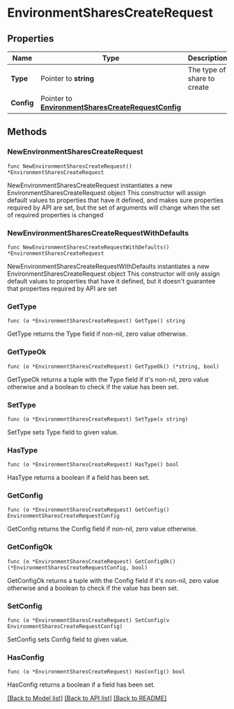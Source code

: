 # EnvironmentSharesCreateRequest

## Properties

Name | Type | Description | Notes
------------ | ------------- | ------------- | -------------
**Type** | Pointer to **string** | The type of share to create | [optional] 
**Config** | Pointer to [**EnvironmentSharesCreateRequestConfig**](EnvironmentSharesCreateRequestConfig.md) |  | [optional] 

## Methods

### NewEnvironmentSharesCreateRequest

`func NewEnvironmentSharesCreateRequest() *EnvironmentSharesCreateRequest`

NewEnvironmentSharesCreateRequest instantiates a new EnvironmentSharesCreateRequest object
This constructor will assign default values to properties that have it defined,
and makes sure properties required by API are set, but the set of arguments
will change when the set of required properties is changed

### NewEnvironmentSharesCreateRequestWithDefaults

`func NewEnvironmentSharesCreateRequestWithDefaults() *EnvironmentSharesCreateRequest`

NewEnvironmentSharesCreateRequestWithDefaults instantiates a new EnvironmentSharesCreateRequest object
This constructor will only assign default values to properties that have it defined,
but it doesn't guarantee that properties required by API are set

### GetType

`func (o *EnvironmentSharesCreateRequest) GetType() string`

GetType returns the Type field if non-nil, zero value otherwise.

### GetTypeOk

`func (o *EnvironmentSharesCreateRequest) GetTypeOk() (*string, bool)`

GetTypeOk returns a tuple with the Type field if it's non-nil, zero value otherwise
and a boolean to check if the value has been set.

### SetType

`func (o *EnvironmentSharesCreateRequest) SetType(v string)`

SetType sets Type field to given value.

### HasType

`func (o *EnvironmentSharesCreateRequest) HasType() bool`

HasType returns a boolean if a field has been set.

### GetConfig

`func (o *EnvironmentSharesCreateRequest) GetConfig() EnvironmentSharesCreateRequestConfig`

GetConfig returns the Config field if non-nil, zero value otherwise.

### GetConfigOk

`func (o *EnvironmentSharesCreateRequest) GetConfigOk() (*EnvironmentSharesCreateRequestConfig, bool)`

GetConfigOk returns a tuple with the Config field if it's non-nil, zero value otherwise
and a boolean to check if the value has been set.

### SetConfig

`func (o *EnvironmentSharesCreateRequest) SetConfig(v EnvironmentSharesCreateRequestConfig)`

SetConfig sets Config field to given value.

### HasConfig

`func (o *EnvironmentSharesCreateRequest) HasConfig() bool`

HasConfig returns a boolean if a field has been set.


[[Back to Model list]](../README.md#documentation-for-models) [[Back to API list]](../README.md#documentation-for-api-endpoints) [[Back to README]](../README.md)


